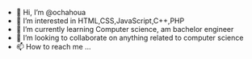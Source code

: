 - 👋 Hi, I’m @ochahoua
- 👀 I’m interested in HTML,CSS,JavaScript,C++,PHP
- 🌱 I’m currently learning Computer science, am bachelor engineer 
- 💞️ I’m looking to collaborate on anything related to computer science
- 📫 How to reach me ...

<!---
ochahoua/ochahoua is a ✨ special ✨ repository because its `README.md` (this file) appears on your GitHub profile.
You can click the Preview link to take a look at your changes.
--->

